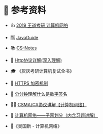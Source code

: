 # 🔎 参考资料



- 👍 [2019 王道考研 计算机网络](https://www.bilibili.com/video/BV19E411D78Q?from=search&seid=3141756553214940232)

- 🈯 [JavaGuide](https://gitee.com/SnailClimb/JavaGuide)

- 📚 [CS-Notes](https://cyc2018.github.io/CS-Notes/#/README)

- 📝 [Http协议详解(深入理解)](https://blog.csdn.net/weixin_38087538/article/details/82838762)

- 🎓 《灰灰考研计算机复试全书》


- 🔐 [HTTPS 加密机制](https://www.cnblogs.com/sxiszero/p/11133747.html)
- 🍺 [分分钟理解什么是数字签名](https://blog.csdn.net/happyniceyq/article/details/53044570)
- 🤸‍♀️ [CSMA/CA协议详解【计算机网络】](https://blog.csdn.net/qq894040717/article/details/82426965)
- 🥂 [计算机网络——子网划分（内含习题讲解）](https://blog.csdn.net/dyyay521/article/details/94381876)
- 📕《吴国新 - 计算机网络》